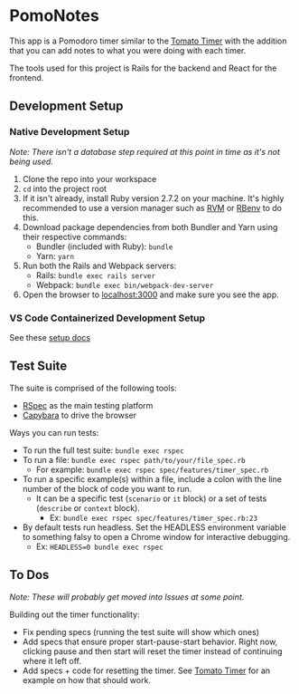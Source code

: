 # PomoNotes

This app is a Pomodoro timer similar to the [Tomato Timer](https://tomato-timer.com/) with the addition that you can add notes to what you were doing with each timer.

The tools used for this project is Rails for the backend and React for the frontend.

## Development Setup

### Native Development Setup

*Note: There isn't a database step required at this point in time as it's not being used.*

1. Clone the repo into your workspace
1. `cd` into the project root
1. If it isn't already, install Ruby version 2.7.2 on your machine. It's highly recommended to use a version manager such as [RVM](https://rvm.io/) or [RBenv](https://github.com/rbenv/rbenv) to do this.
1. Download package dependencies from both Bundler and Yarn using their respective commands:
   * Bundler (included with Ruby): `bundle`
   * Yarn: `yarn`
1. Run both the Rails and Webpack servers:
   * Rails: `bundle exec rails server`
   * Webpack: `bundle exec bin/webpack-dev-server`
1. Open the browser to [localhost:3000](localhost:3000) and make sure you see the app.

### VS Code Containerized Development Setup

See these [setup docs](./.devcontainer/README.md)

## Test Suite

The suite is comprised of the following tools:

* [RSpec](https://github.com/rspec/rspec-rails) as the main testing platform
* [Capybara](https://github.com/teamcapybara/capybara) to drive the browser

Ways you can run tests:

* To run the full test suite: `bundle exec rspec`
* To run a file: `bundle exec rspec path/to/your/file_spec.rb`
  * For example: `bundle exec rspec spec/features/timer_spec.rb`
* To run a specific example(s) within a file, include a colon with the line number of the block of code you want to run.
  * It can be a specific test (`scenario` or `it` block) or a set of tests (`describe` or `context` block).
    * Ex: `bundle exec rspec spec/features/timer_spec.rb:23`
* By default tests run headless. Set the HEADLESS environment variable to something falsy to open a Chrome window for interactive debugging.
    * Ex: `HEADLESS=0 bundle exec rspec`

## To Dos

*Note: These will probably get moved into Issues at some point.*

Building out the timer functionality:

* Fix pending specs (running the test suite will show which ones)
* Add specs that ensure proper start-pause-start behavior. Right now, clicking pause and then start will reset the timer instead of continuing where it left off.
* Add specs + code for resetting the timer. See [Tomato Timer](https://tomato-timer.com/) for an example on how that should work.
